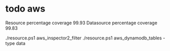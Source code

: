 # todo aws

Resource percentage coverage   99.93
Datasource percentage coverage 99.83

./resource.ps1 aws_inspector2_filter
./resource.ps1 aws_dynamodb_tables -type data
